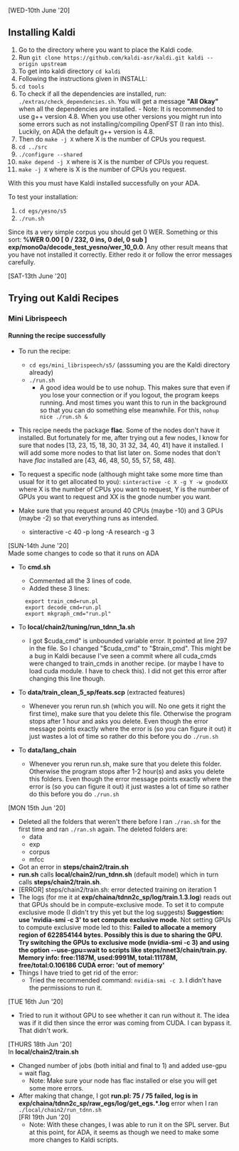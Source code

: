 [WED-10th June '20]
 ## Installing Kaldi
 1. Go to the directory where you want to place the Kaldi code.
 2. Run `git clone https://github.com/kaldi-asr/kaldi.git kaldi --origin upstream`
 3. To get into kaldi directory `cd kaldi`
 4. Following the instructions given in INSTALL:
   1. `cd tools`
   2. To check if all the dependencies are installed, run: `./extras/check_dependencies.sh`. You will get a message **"All Okay"** when all the dependencies are installed.
     - Note: It is recommended to use g++ version 4.8. When you use other versions you might run into some errors such as not installing/compiling OpenFST (I ran into this). Luckily, on ADA the default g++ version is 4.8.  
   3. Then do `make -j X` where X is the number of CPUs you request.
   4. `cd ../src`
   5. `./configure --shared`
   6. `make depend -j X` where is X is the number of CPUs you request.
   7. `make -j X` where is X is the number of CPUs you request.

 With this you must have Kaldi installed successfully on your ADA.

 To test your installation:
 1. `cd egs/yesno/s5`
 2. `./run.sh`

 Since its a very simple corpus you should get 0 WER. Something or this sort: **%WER 0.00 [ 0 / 232, 0 ins, 0 del, 0 sub ] exp/mono0a/decode_test_yesno/wer_10_0.0**. Any other result means that you have not installed it correctly. Either redo it or follow the error messages carefully.

 [SAT-13th June '20]
 ## Trying out Kaldi Recipes
 ### Mini Librispeech
 #### Running the recipe successfully
 - To run the recipe:
   - `cd egs/mini_librispeech/s5/` (asssuming you are the Kaldi directory already)
   - `./run.sh`
     - A good idea would be to use nohup. This makes sure that even if you lose your connection or if you logout, the program keeps running. And most times you want this to run in the background so that you can do something else meanwhile. For this, `nohup nice ./run.sh &`
 - This recipe needs the package **flac**. Some of the nodes don't have it installed. But fortunately for me, after trying out a few nodes, I know for sure that nodes [13, 23, 15, 18, 30, 31 32, 34, 40, 41] have it installed. I will add some more nodes to that list later on. Some nodes that don't have *flac* installed are [43, 46, 48, 50, 55, 57, 58, 48].
 - To request a specific node (although might take some more time than usual for it to get allocated to you): `sinteractive -c X -g Y -w gnodeXX` where X is the number of CPUs you want to request, Y is the number of GPUs you want to request and XX is the gnode number you want.

 - Make sure that you request around 40 CPUs (maybe -10) and 3 GPUs (maybe -2) so that everything runs as intended.
   - sinteractive -c 40 -p long -A research -g 3

 [SUN-14th June '20]\
 Made some changes to code so that it runs on ADA
 - To **cmd.sh**
     - Commented all the 3 lines of code.
     - Added these 3 lines:

     ```
       export train_cmd=run.pl
       export decode_cmd=run.pl
       export mkgraph_cmd="run.pl"
     ```
 - To **local/chain2/tuning/run_tdnn_1a.sh**
   - I got $cuda_cmd" is unbounded variable error. It pointed at line 297 in the file. So I changed "$cuda_cmd" to "$train_cmd". This might be a bug in Kaldi because I've seen a commit where all cuda_cmds were changed to train_cmds in another recipe. (or maybe I have to load cuda module. I have to check this). I did not get this error after changing this line though.


 - To **data/train_clean_5_sp/feats.scp** (extracted features)
     - Whenever you rerun run.sh (which you will. No one gets it right the first time), make sure that you delete this file. Otherwise the program stops after 1 hour and asks you delete. Even though the error message points exactly where the error is (so you can figure it out) it just wastes a lot of time so rather do this before you do `./run.sh`


 - To **data/lang_chain**
   - Whenever you rerun run.sh, make sure that you delete this folder. Otherwise the program stops after 1-2 hour(s) and asks you delete this folders. Even though the error message points exactly where the error is (so you can figure it out) it just wastes a lot of time so rather do this before you do `./run.sh`

 [MON 15th Jun '20]
 - Deleted all the folders that weren't there before I ran `./ran.sh` for the first time and ran `./ran.sh` again. The deleted folders are:
   - data
   - exp
   - corpus
   - mfcc
 - Got an error in **steps/chain2/train.sh**
  - **run.sh** calls **local/chain2/run_tdnn.sh** (default model) which in turn calls **steps/chain2/train.sh**.
  - [ERROR] steps/chain2/train.sh: error detected training on iteration 1
  - The logs (for me it at **exp/chaina/tdnn2c_sp/log/train.1.3.log**) reads out that GPUs should be in compute-exclusive mode. To set it to compute exclusive mode (I didn't try this yet but the log suggests) **Suggestion: use 'nvidia-smi -c 3' to set compute exclusive mode**. Not setting GPUs to compute exclusive mode led to this: **Failed to allocate a memory region of 622854144 bytes.  Possibly this is due to sharing the GPU.  Try switching the GPUs to exclusive mode (nvidia-smi -c 3) and using the option --use-gpu=wait to scripts like steps/nnet3/chain/train.py.  Memory info: free:1187M, used:9991M, total:11178M, free/total:0.106186 CUDA error: 'out of memory'**
  - Things I have tried to get rid of the error:
      - Tried the recommended command: `nvidia-smi -c 3`. I didn't have the permissions to run it.


 [TUE 16th Jun '20]
 - Tried to run it without GPU to see whether it can run without it. The idea was if it did then since the error was coming from CUDA. I can bypass it. That didn't work.

 [THURS 18th Jun '20]\
 In **local/chain2/train.sh**
 - Changed number of jobs (both initial and final to 1) and added use-gpu = wait flag.
   - Note: Make sure your node has flac installed or else you will get some more errors.
 - After making that change, I got **run.pl: 75 / 75 failed, log is in exp/chaina/tdnn2c_sp/raw_egs/log/get_egs.*.log** error when I ran `./local/chain2/run_tdnn.sh`\
 [FRI 19th Jun '20]
   - Note: With these changes, I was able to run it on the SPL server. But at this point, for ADA, it seems as though we need to make some more changes to Kaldi scripts.
